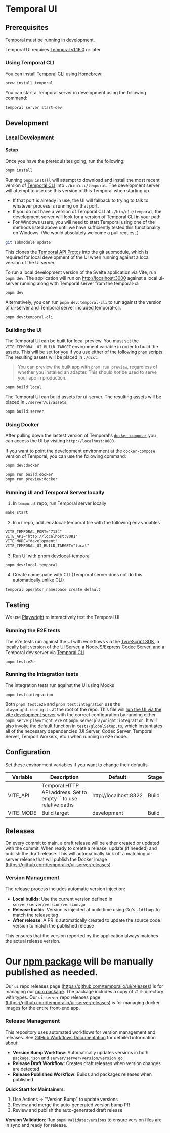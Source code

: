 # Temporal UI

## Prerequisites

Temporal must be running in development.

Temporal UI requires [Temporal v1.16.0](https://github.com/temporalio/temporal/releases/tag/v1.16.0) or later.

### Using Temporal CLI

You can install [Temporal CLI][] using [Homebrew][]:

```sh
brew install temporal
```

You can start a Temporal server in development using the following command:

```sh
temporal server start-dev
```

[temporal cli]: https://github.com/temporalio/cli
[homebrew]: https://brew.sh

## Development

### Local Development

#### Setup

Once you have the prerequisites going, run the following:

```bash
pnpm install
```

Running `pnpm install` will attempt to download and install the most recent version of [Temporal CLI][] into `./bin/cli/temporal`. The development server will attempt to use use this version of this Temporal when starting up.

- If that port is already in use, the UI will fallback to trying to talk to whatever process is running on that port.
- If you do not have a version of Temporal CLI at `./bin/cli/temporal`, the development server will look for a version of Temporal CLI in your path.
- For Windows users, you will need to start Temporal using one of the methods listed above until we have sufficiently tested this functionality on Windows. (We would absolutely welcome a pull request.)

```bash
git submodule update
```

This clones the [Temporal API Protos](https://github.com/temporalio/api) into the git submodule, which is required for local development of the UI when running against a local version of the UI server.


To run a local development version of the Svelte application via Vite, run `pnpm dev`. The application will run on [http://localhost:3000]() against a local ui-server running along with Temporal server from the temporal-cli.

```bash
pnpm dev
```

Alternatively, you can run `pnpm dev:temporal-cli` to run against the version of ui-server and Temporal server included temporal-cli.
```bash
pnpm dev:temporal-cli
```

### Building the UI

The Temporal UI can be built for local preview. You must set the `VITE_TEMPORAL_UI_BUILD_TARGET` environment variable in order to build the assets. This will be set for you if you use either of the following `pnpm` scripts. The resulting assets will be placed in `./dist`.

> You can preview the built app with `pnpm run preview`, regardless of whether you installed an adapter. This should _not_ be used to serve your app in production.


```bash
pnpm build:local
```


The Temporal UI can build assets for ui-server. The resulting assets will be placed in `./server/ui/assets`.

```bash
pnpm build:server
```

### Using Docker

After pulling down the lastest version of Temporal's [`docker-compose`](https://github.com/temporalio/docker-compose), you can access the UI by visiting `http://localhost:8080`.

If you want to point the development environment at the `docker-compose` version of Temporal, you can use the following command:

```bash
pnpm dev:docker
```

```bash
pnpm run build:docker
pnpm run preview:docker
```


### Running UI and Temporal Server locally

1. In `temporal` repo, run Temporal server locally
    
```diff
make start
```

2. In `ui` repo, add .env.local-temporal file with the following env variables

```diff
VITE_TEMPORAL_PORT="7134"
VITE_API="http://localhost:8081"
VITE_MODE="development"
VITE_TEMPORAL_UI_BUILD_TARGET="local"
```

3. Run UI with pnpm dev:local-temporal

```diff
pnpm dev:local-temporal
```

4. Create namespace with CLI (Temporal server does not do this automatically unlike CLI)

```diff
temporal operator namespace create default
```


## Testing
We use [Playwright](https://playwright.dev) to interactively test the Temporal UI.

### Running the E2E tests
The e2e tests run against the UI with workflows via the [TypeScript SDK](https://github.com/temporalio/sdk-typescript), a locally built version of the UI Server, a NodeJS/Express Codec Server, and a Temporal dev server via [Temporal CLI](https://github.com/temporalio/cli)

`pnpm test:e2e`

### Running the Integration tests
The integration tests run against the UI using Mocks

`pnpm test:integration`

Both `pnpm test:e2e` and `pnpm test:integration` use the `playwright.config.ts` at the root of the repo. This file will [run the UI via the vite development server](https://playwright.dev/docs/api/class-testconfig#test-config-web-server) with the correct configuration by running either `pnpm serve:playwright:e2e` or `pnpm serve:playwright:integration`. It will also invoke the default function in `tests/globalSetup.ts`, which instantiates all of the necessary dependencies (UI Server, Codec Server, Temporal Server, Temporl Workers, etc.) when running in e2e mode.

## Configuration

Set these environment variables if you want to change their defaults

| Variable  | Description                                                      | Default               | Stage |
| --------- | ---------------------------------------------------------------- | --------------------- | ----- |
| VITE_API  | Temporal HTTP API address. Set to empty `` to use relative paths | http://localhost:8322 | Build |
| VITE_MODE | Build target                                                     | development           | Build |


## Releases
On every commit to main, a draft release will be either created or updated with the commit. When ready to create a release, update (if needed) and publish the draft release. This will automatically kick off a matching ui-server release that will publish the Docker image (https://github.com/temporalio/ui-server/releases).

### Version Management
The release process includes automatic version injection:
- **Local builds**: Use the current version defined in `server/server/version/version.go`
- **Release builds**: Version is injected at build time using Go's `-ldflags` to match the release tag
- **After release**: A PR is automatically created to update the source code version to match the published release

This ensures that the version reported by the application always matches the actual release version.

Our [npm package](https://www.npmjs.com/package/@temporalio/ui) will be manually published as needed.
=======
Our `ui` repo releases page (https://github.com/temporalio/ui/releases) is for managing our [npm package](https://www.npmjs.com/package/@temporalio/ui). The package includes a copy of `/lib` directory with types.
Our `ui-server` repo releases page (https://github.com/temporalio/ui-server/releases) is for managing docker images for the entire front-end app.

### Release Management

This repository uses automated workflows for version management and releases. See [GitHub Workflows Documentation](.github/WORKFLOWS.md) for detailed information about:

- **Version Bump Workflow**: Automatically updates versions in both `package.json` and `server/server/version/version.go`
- **Release Draft Workflow**: Creates draft releases when version changes are detected
- **Release Published Workflow**: Builds and packages releases when published

**Quick Start for Maintainers**:
1. Use Actions → "Version Bump" to update versions
2. Review and merge the auto-generated version bump PR
3. Review and publish the auto-generated draft release

**Version Validation**: Run `pnpm validate:versions` to ensure version files are in sync and ready for release.
